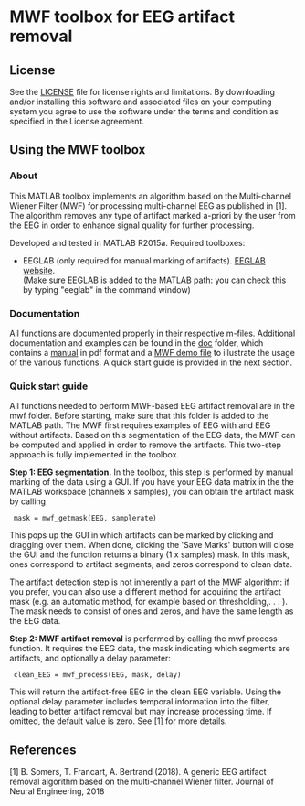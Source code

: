# MWF toolbox for EEG artifact removal

## License

See the [LICENSE](LICENSE.md) file for license rights and limitations. 
By downloading and/or installing this software and associated files on your computing system you agree to use the software under the terms and condition as specified in the License agreement.

## Using the MWF toolbox

### About

This MATLAB toolbox implements an algorithm based on the Multi-channel Wiener Filter (MWF) 
for processing multi-channel EEG as published in [1]. The algorithm removes any type of 
artifact marked a-priori by the user from the EEG in order to enhance signal quality for 
further processing.

Developed and tested in MATLAB R2015a. Required toolboxes:
 - EEGLAB (only required for manual marking of artifacts). [EEGLAB website](https://sccn.ucsd.edu/eeglab/index.php).  
 (Make sure EEGLAB is added to the MATLAB path: you can check this by typing "eeglab" in the command window)

### Documentation

All functions are documented properly in their respective m-files. Additional documentation 
and examples can be found in the [doc](doc/) folder, which contains a 
[manual](doc/mwf_manual.pdf) in pdf format and a [MWF demo file](doc/mwf_demo.m) to illustrate 
the usage of the various functions. A quick start guide is provided in the next section.
 
### Quick start guide
 
All functions needed to perform MWF-based EEG artifact removal are in the mwf folder.
Before starting, make sure that this folder is added to the MATLAB path.
The MWF first requires examples of EEG with and EEG without artifacts. Based on this
segmentation of the EEG data, the MWF can be computed and applied in order to remove
the artifacts. This two-step approach is fully implemented in the toolbox.

**Step 1: EEG segmentation.** In the toolbox, this step is performed by manual marking
of the data using a GUI. If you have your EEG data matrix in the the MATLAB workspace
(channels x samples), you can obtain the artifact mask by calling

     mask = mwf_getmask(EEG, samplerate)
 
This pops up the GUI in which artifacts can be marked by clicking and dragging over
them. When done, clicking the 'Save Marks' button will close the GUI and the function
returns a binary (1 x samples) mask. In this mask, ones correspond to artifact segments, and
zeros correspond to clean data.

The artifact detection step is not inherently a part of the MWF algorithm: if you prefer,
you can also use a different method for acquiring the artifact mask (e.g. an automatic method,
for example based on thresholding,. . . ). The mask needs to consist of ones and zeros, and
have the same length as the EEG data.
 
**Step 2: MWF artifact removal** is performed by calling the mwf process function. It
requires the EEG data, the mask indicating which segments are artifacts, and optionally a
delay parameter:
 
     clean_EEG = mwf_process(EEG, mask, delay)

This will return the artifact-free EEG in the clean EEG variable. Using the optional delay
parameter includes temporal information into the filter, leading to better artifact removal but
may increase processing time. If omitted, the default value is zero. See [1] for more details.


 ## References
 
 [1] B. Somers, T. Francart, A. Bertrand (2018). A generic EEG artifact removal algorithm based on the multi-channel Wiener filter. 
 Journal of Neural Engineering, 2018
